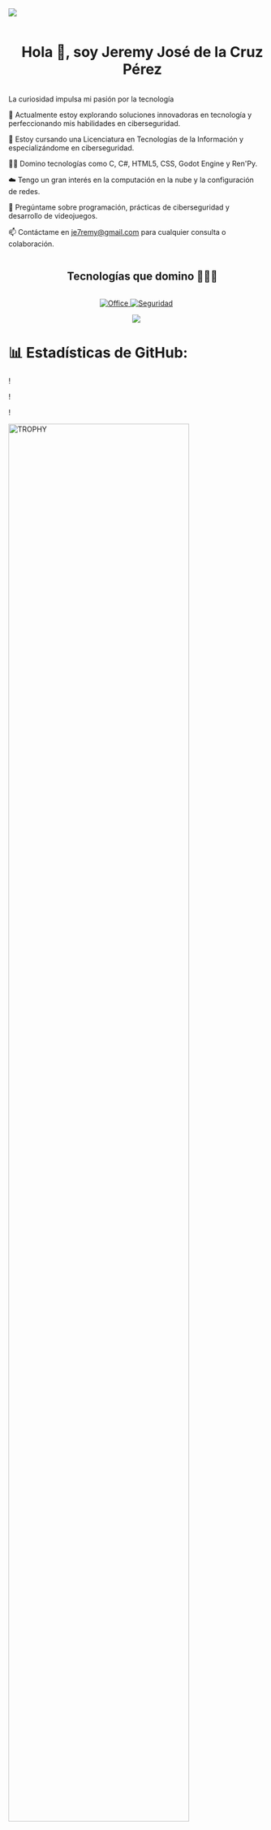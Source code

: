 <!--horizontal divider(gradiant)-->
<img src="https://user-images.githubusercontent.com/73097560/115834477-dbab4500-a447-11eb-908a-139a6edaec5c.gif">

<!--h1 without bottom border-->
<div id="user-content-toc">
  <ul align="center">
    <summary><h1 style="display: inline-block">Hola 👋, soy Jeremy José de la Cruz Pérez</h1></summary>
  </ul>
</div>

La curiosidad impulsa mi pasión por la tecnología

🔭 Actualmente estoy explorando soluciones innovadoras en tecnología y perfeccionando mis habilidades en ciberseguridad.  

🌱 Estoy cursando una Licenciatura en Tecnologías de la Información y especializándome en ciberseguridad.  

👨‍💻 Domino tecnologías como C, C#, HTML5, CSS, Godot Engine y Ren'Py.  

☁️ Tengo un gran interés en la computación en la nube y la configuración de redes.  

💬 Pregúntame sobre programación, prácticas de ciberseguridad y desarrollo de videojuegos.  

📫 Contáctame en je7remy@gmail.com para cualquier consulta o colaboración.  

<!--h1 without bottom border-->
<div id="user-content-toc">
  <ul align="center">
    <summary><h2 style="display: inline-block">Tecnologías que domino 👨🏻‍💻</h2></summary>
  </ul>
</div>
<!-- Custom Icons for Office and Security -->
<p align="center">
  <a href="">
    <img src="https://img.shields.io/badge/Office-D83B01?style=for-the-badge&logo=microsoft-office&logoColor=white" alt="Office" />
  </a>
  <a href="">
    <img src="https://img.shields.io/badge/Seguridad-green?style=for-the-badge&logo=lock&logoColor=white" alt="Seguridad" />
  </a>
</p>

<!-- Tech Stack Icons -->
<p align="center">
  <a href="https://skillicons.dev">
    <img src="https://skillicons.dev/icons?i=html,css,js,docker,linux,git,github,py,vscode,c,cs,bootstrap,godot,bash,blender,kali,photoshop,php,firebase,obsidian,&perline=10" />
   
  </a>
</p>

<p align="center">

# 📊 Estadísticas de GitHub:

!

!

!

<!--- trophy (start) -->

  <a href="https://github.com/ryo-ma/github-profile-trophy" title="Go to Source">
      <img align="center" width=84% src="https://github-profile-trophy.vercel.app/?username=je7remy&theme=radical&row=1&column=7&margin-h=15&margin-w=5&no-bg=true" alt="TROPHY" />
    </a>
</div>

</p>        
<!--- stats (end) -->

---
[!](https://visitcount.itsvg.in)
<!-- Connect with me -->
<!--h2 without bottom border-->
<div id="user-content-toc">
  <ul align="center">
    <summary><h2 style="display: inline-block">Conéctate conmigo 🤝</h2></summary>
  </ul>
</div>

<!--icons and links-->
<p align="center">
<a href="https://www.linkedin.com/in/jeremy-josé-de-la-cruz-pérez-0a49b9237/" target="blank"><img align="center" src="https://user-images.githubusercontent.com/88904952/234979284-68c11d7f-1acc-4f0c-ac78-044e1037d7b0.png" alt="linkedin" height="50" width="50" /></a>

  
</p>

<!--horizontal divider(gradiant)-->
<img src="https://user-images.githubusercontent.com/73097560/115834477-dbab4500-a447-11eb-908a-139a6edaec5c.gif">

Créditos: [je7remy](https://github.com/je7remy)
